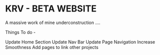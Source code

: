 # KRV - BETA WEBSITE
 A massive work of mine underconstruction .... 

 Things To do - 

 Update Home Section 
 Update Nav Bar 
 Update Page Navigation 
 Increase Smoothness 
 Add pages to link other projects